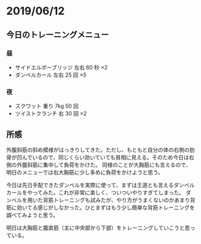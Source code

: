 # 2019/06/12

## 今日のトレーニングメニュー

### 昼

- サイドエルボーブリッジ 左右 60 秒 ×2
- ダンベルカール 左右 25 回 ×5

### 夜

- スクワット 重り 7kg 50 回
- ツイストクランチ 右 30 回 ×2

## 所感

外腹斜筋の斜め模様がはっきりしてきた。ただし、もともと自分の体の右側の肋骨が凹んでいるので、同じくらい効いていても貧相に見える。そのため今日は右側の外腹斜筋に集中して負荷をかけた。
同様のことが大胸筋にも言えるので、明日のメニューでは右大胸筋に少し多めに負荷をかけようと思う。

今日は先日手配できたダンベルを実際に使って、まずは王道とも言えるダンベルカールをやってみた。これが非常に楽しく、ついついやりすぎてしまった。
ダンベルを用いた背筋トレーニングも試みたが、やり方がうまくないのかあまり背筋に効いてる感じがしなかった。ひとまずはもう少し簡単な背筋トレーニングを調べてみようと思う。

明日は大胸筋と腹直筋（主に中央部から下部）をトレーニングしていこうと思っている。

